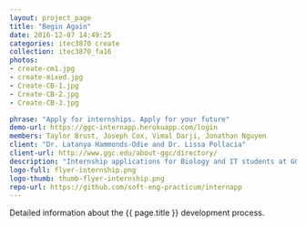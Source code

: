 ```yaml
---
layout: project_page
title: "Begin Again"
date: 2016-12-07 14:49:25
categories: itec3870 create
collection: itec3870_fa16
photos:
- create-cm1.jpg
- create-mixed.jpg
- Create-CB-1.jpg
- Create-CB-2.jpg
- Create-CB-3.jpg

phrase: "Apply for internships. Apply for your future"
demo-url: https://ggc-internapp.herokuapp.com/login
members: Taylor Brust, Joseph Cox, Vimal Darji, Jonathan Nguyen
client: "Dr. Latanya Hammonds-Odie and Dr. Lissa Pollacia"
client-url: http://www.ggc.edu/about-ggc/directory/
description: "Internship applications for Biology and IT students at GGC"
logo-full: flyer-internship.png
logo-thumb: thumb-flyer-internship.png
repo-url: https://github.com/soft-eng-practicum/internapp
---
```


Detailed information about the {{ page.title }} development process.

<!-- lightgallery -->
<script src="https://code.jquery.com/jquery-2.2.4.min.js"></script>
<script src="https://cdn.jsdelivr.net/lightgallery/1.3.7/js/lightgallery.min.js"></script>
<script src="https://cdn.jsdelivr.net/g/lg-zoom"></script>

<script type="text/javascript">
    $(document).ready(function() {
    $("body").lightGallery({
    zoom: true,
    selector: 'a#lightgallery',
    selectWithin: 'body'
    });
    });
</script>

[ggc]: http://www.ggc.edu
[gunay-ggc]: http://www.ggc.edu/about-ggc/directory/cengiz-gunay

